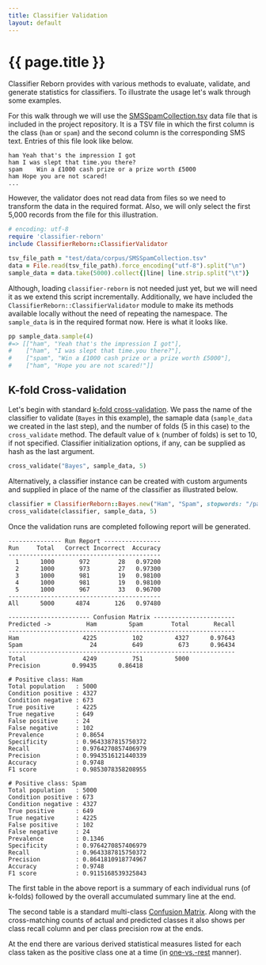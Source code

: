 ```yaml
---
title: Classifier Validation
layout: default
---
```


# {{ page.title }}

Classifier Reborn provides with various methods to evaluate, validate, and generate statistics for classifiers.
To illustrate the usage let's walk through some examples.

For this walk through we will use the [SMSSpamCollection.tsv](https://github.com/jekyll/classifier-reborn/blob/master/test/data/corpus/SMSSpamCollection.tsv) data file that is included in the project repository.
It is a TSV file in which the first column is the class (`ham` or `spam`) and the second column is the corresponding SMS text.
Entries of this file look like below.

```tsv
ham	Yeah that's the impression I got
ham	I was slept that time.you there?
spam	Win a £1000 cash prize or a prize worth £5000
ham	Hope you are not scared!
...
```

However, the validator does not read data from files so we need to transform the data in the required format.
Also, we will only select the first 5,000 records from the file for this illustration.

```ruby
# encoding: utf-8
require 'classifier-reborn'
include ClassifierReborn::ClassifierValidator

tsv_file_path = "test/data/corpus/SMSSpamCollection.tsv"
data = File.read(tsv_file_path).force_encoding("utf-8").split("\n")
sample_data = data.take(5000).collect{|line| line.strip.split("\t")}
```

Although, loading `classifier-reborn` is not needed just yet, but we will need it as we extend this script incrementally.
Additionally, we have included the `ClassifierReborn::ClassifierValidator` module to make its methods available locally without the need of repeating the namespace.
The `sample_data` is in the required format now.
Here is what it looks like.

```ruby
pp sample_data.sample(4)
#=> [["ham", "Yeah that's the impression I got"],
#    ["ham", "I was slept that time.you there?"],
#    ["spam", "Win a £1000 cash prize or a prize worth £5000"],
#    ["ham", "Hope you are not scared!"]]
 ```

## K-fold Cross-validation

Let's begin with standard [k-fold cross-validation](https://en.wikipedia.org/wiki/Cross-validation_(statistics)#k-fold_cross-validation).
We pass the name of the classifier to validate (`Bayes` in this example), the samaple data (`sample_data` we created in the last step), and the number of folds (5 in this case) to the `cross_validate` method.
The default value of `k` (number of folds) is set to 10, if not specified.
Classifier initialization options, if any, can be supplied as hash as the last argument.

```ruby
cross_validate("Bayes", sample_data, 5)
```

Alternatively, a classifier instance can be created with custom arguments and supplied in place of the name of the classifier as illustrated below.

```ruby
classifier = ClassifierReborn::Bayes.new("Ham", "Spam", stopwords: "/path/to/custom/stopwords/file")
cross_validate(classifier, sample_data, 5)
```

Once the validation runs are completed following report will be generated.

```
--------------- Run Report ----------------
Run     Total   Correct Incorrect  Accuracy
-------------------------------------------
  1      1000       972        28   0.97200
  2      1000       973        27   0.97300
  3      1000       981        19   0.98100
  4      1000       981        19   0.98100
  5      1000       967        33   0.96700
-------------------------------------------
All      5000      4874       126   0.97480

----------------------- Confusion Matrix -----------------------
Predicted ->          Ham         Spam        Total       Recall
----------------------------------------------------------------
Ham                  4225          102         4327      0.97643
Spam                   24          649          673      0.96434
----------------------------------------------------------------
Total                4249          751         5000
Precision         0.99435      0.86418

# Positive class: Ham
Total population   : 5000
Condition positive : 4327
Condition negative : 673
True positive      : 4225
True negative      : 649
False positive     : 24
False negative     : 102
Prevalence         : 0.8654
Specificity        : 0.9643387815750372
Recall             : 0.9764270857406979
Precision          : 0.9943516121440339
Accuracy           : 0.9748
F1 score           : 0.9853078358208955

# Positive class: Spam
Total population   : 5000
Condition positive : 673
Condition negative : 4327
True positive      : 649
True negative      : 4225
False positive     : 102
False negative     : 24
Prevalence         : 0.1346
Specificity        : 0.9764270857406979
Recall             : 0.9643387815750372
Precision          : 0.8641810918774967
Accuracy           : 0.9748
F1 score           : 0.9115168539325843
```

The first table in the above report is a summary of each individual runs (of k-folds) followed by the overall accumulated summary line at the end.

The second table is a standard multi-class [Confusion Matrix](https://en.wikipedia.org/wiki/Confusion_matrix).
Along with the cross-matching counts of actual and predicted classes it also shows per class recall column and per class precision row at the ends.

At the end there are various derived statistical measures listed for each class taken as the positive class one at a time (in [one-vs.-rest](https://en.wikipedia.org/wiki/Multiclass_classification#One-vs.-rest) manner).
